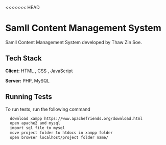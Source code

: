 <<<<<<< HEAD

# Samll Content Management System 

Samll Content Management System  developed by Thaw Zin Soe.



## Tech Stack

**Client:** HTML , CSS , JavaScript

**Server:** PHP, MySQL


## Running Tests

To run tests, run the following command

```bash
  download xampp https://www.apachefriends.org/download.html
  open apache2 and mysql
  import sql file to mysql
  move project folder to htdocs in xampp folder
  open browser localhost/project folder name/
```

